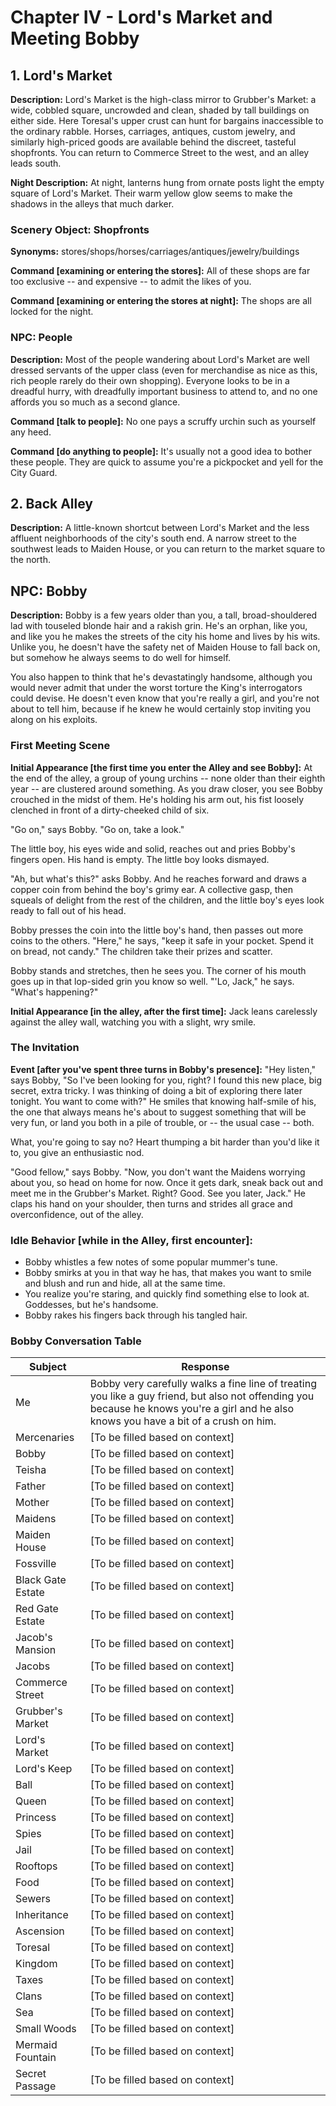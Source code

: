# Chapter IV - Lord's Market and Meeting Bobby

## 1. Lord's Market

**Description:** 
Lord's Market is the high-class mirror to Grubber's Market: a wide, cobbled square, uncrowded and clean, shaded by tall buildings on either side. Here Toresal's upper crust can hunt for bargains inaccessible to the ordinary rabble. Horses, carriages, antiques, custom jewelry, and similarly high-priced goods are available behind the discreet, tasteful shopfronts. You can return to Commerce Street to the west, and an alley leads south.

**Night Description:** 
At night, lanterns hung from ornate posts light the empty square of Lord's Market. Their warm yellow glow seems to make the shadows in the alleys that much darker.

### Scenery Object: Shopfronts
**Synonyms:** stores/shops/horses/carriages/antiques/jewelry/buildings

**Command [examining or entering the stores]:** 
All of these shops are far too exclusive -- and expensive -- to admit the likes of you.

**Command [examining or entering the stores at night]:** 
The shops are all locked for the night.

### NPC: People
**Description:** 
Most of the people wandering about Lord's Market are well dressed servants of the upper class (even for merchandise as nice as this, rich people rarely do their own shopping). Everyone looks to be in a dreadful hurry, with dreadfully important business to attend to, and no one affords you so much as a second glance.

**Command [talk to people]:** 
No one pays a scruffy urchin such as yourself any heed.

**Command [do anything to people]:** 
It's usually not a good idea to bother these people. They are quick to assume you're a pickpocket and yell for the City Guard.

## 2. Back Alley

**Description:** 
A little-known shortcut between Lord's Market and the less affluent neighborhoods of the city's south end. A narrow street to the southwest leads to Maiden House, or you can return to the market square to the north.

## NPC: Bobby

**Description:** 
Bobby is a few years older than you, a tall, broad-shouldered lad with touseled blonde hair and a rakish grin. He's an orphan, like you, and like you he makes the streets of the city his home and lives by his wits. Unlike you, he doesn't have the safety net of Maiden House to fall back on, but somehow he always seems to do well for himself.

You also happen to think that he's devastatingly handsome, although you would never admit that under the worst torture the King's interrogators could devise. He doesn't even know that you're really a girl, and you're not about to tell him, because if he knew he would certainly stop inviting you along on his exploits.

### First Meeting Scene

**Initial Appearance [the first time you enter the Alley and see Bobby]:** 
At the end of the alley, a group of young urchins -- none older than their eighth year -- are clustered around something. As you draw closer, you see Bobby crouched in the midst of them. He's holding his arm out, his fist loosely clenched in front of a dirty-cheeked child of six.

"Go on," says Bobby. "Go on, take a look."

The little boy, his eyes wide and solid, reaches out and pries Bobby's fingers open. His hand is empty. The little boy looks dismayed.

"Ah, but what's this?" asks Bobby. And he reaches forward and draws a copper coin from behind the boy's grimy ear. A collective gasp, then squeals of delight from the rest of the children, and the little boy's eyes look ready to fall out of his head.

Bobby presses the coin into the little boy's hand, then passes out more coins to the others. "Here," he says, "keep it safe in your pocket. Spend it on bread, not candy." The children take their prizes and scatter.

Bobby stands and stretches, then he sees you. The corner of his mouth goes up in that lop-sided grin you know so well. "'Lo, Jack," he says. "What's happening?"

**Initial Appearance [in the alley, after the first time]:** 
Jack leans carelessly against the alley wall, watching you with a slight, wry smile.

### The Invitation

**Event [after you've spent three turns in Bobby's presence]:** 
"Hey listen," says Bobby, "So I've been looking for you, right? I found this new place, big secret, extra tricky. I was thinking of doing a bit of exploring there later tonight. You want to come with?" He smiles that knowing half-smile of his, the one that always means he's about to suggest something that will be very fun, or land you both in a pile of trouble, or -- the usual case -- both.

What, you're going to say no? Heart thumping a bit harder than you'd like it to, you give an enthusiastic nod.

"Good fellow," says Bobby. "Now, you don't want the Maidens worrying about you, so head on home for now. Once it gets dark, sneak back out and meet me in the Grubber's Market. Right? Good. See you later, Jack." He claps his hand on your shoulder, then turns and strides all grace and overconfidence, out of the alley.

### Idle Behavior [while in the Alley, first encounter]:
- Bobby whistles a few notes of some popular mummer's tune.
- Bobby smirks at you in that way he has, that makes you want to smile and blush and run and hide, all at the same time.
- You realize you're staring, and quickly find something else to look at. Goddesses, but he's handsome.
- Bobby rakes his fingers back through his tangled hair.

### Bobby Conversation Table

| Subject | Response |
|---------|----------|
| Me | Bobby very carefully walks a fine line of treating you like a guy friend, but also not offending you because he knows you're a girl and he also knows you have a bit of a crush on him. |
| Mercenaries | [To be filled based on context] |
| Bobby | [To be filled based on context] |
| Teisha | [To be filled based on context] |
| Father | [To be filled based on context] |
| Mother | [To be filled based on context] |
| Maidens | [To be filled based on context] |
| Maiden House | [To be filled based on context] |
| Fossville | [To be filled based on context] |
| Black Gate Estate | [To be filled based on context] |
| Red Gate Estate | [To be filled based on context] |
| Jacob's Mansion | [To be filled based on context] |
| Jacobs | [To be filled based on context] |
| Commerce Street | [To be filled based on context] |
| Grubber's Market | [To be filled based on context] |
| Lord's Market | [To be filled based on context] |
| Lord's Keep | [To be filled based on context] |
| Ball | [To be filled based on context] |
| Queen | [To be filled based on context] |
| Princess | [To be filled based on context] |
| Spies | [To be filled based on context] |
| Jail | [To be filled based on context] |
| Rooftops | [To be filled based on context] |
| Food | [To be filled based on context] |
| Sewers | [To be filled based on context] |
| Inheritance | [To be filled based on context] |
| Ascension | [To be filled based on context] |
| Toresal | [To be filled based on context] |
| Kingdom | [To be filled based on context] |
| Taxes | [To be filled based on context] |
| Clans | [To be filled based on context] |
| Sea | [To be filled based on context] |
| Small Woods | [To be filled based on context] |
| Mermaid Fountain | [To be filled based on context] |
| Secret Passage | [To be filled based on context] |
